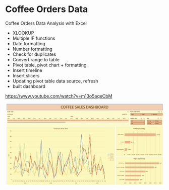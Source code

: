 # Coffee Orders Data
Coffee Orders Data Analysis with Excel

- XLOOKUP
- Multiple IF functions
- Date formatting
- Number formatting
- Check for duplicates
- Convert range to table
- Pivot table, pivot chart + formatting
- Insert timeline
- Insert slicers
- Updating pivot table data source, refresh
- built dashboard

https://www.youtube.com/watch?v=m13o5aqeCbM

![](coffeeOrdersData.gif)
